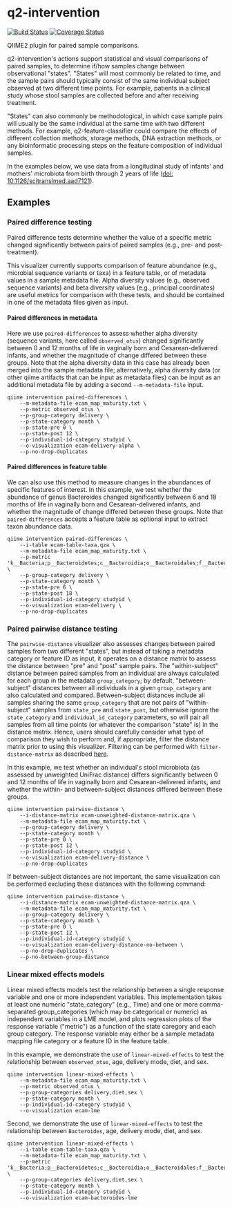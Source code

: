 # q2-intervention

[![Build Status](https://travis-ci.org/nbokulich/q2-intervention.svg?branch=master)](https://travis-ci.org/nbokulich/q2-intervention.svg) [![Coverage Status](https://coveralls.io/repos/github/nbokulich/q2-intervention/badge.svg?branch=master)](https://coveralls.io/github/nbokulich/q2-intervention?branch=master)

QIIME2 plugin for paired sample comparisons.

q2-intervention's actions support statistical and visual comparisons of paired samples, to determine if/how samples change between observational "states". "States" will most commonly be related to time, and the sample pairs should typically consist of the same individual subject  observed at two different time points. For example, patients in a clinical study whose stool samples are collected before and after receiving treatment.

"States" can also commonly be methodological, in which case sample pairs will usually be the same individual at the same time with two different methods. For example, q2-feature-classifier could compare the effects of different collection methods, storage methods, DNA extraction methods, or any bioinformatic processing steps on the feature composition of individual samples.

In the examples below, we use data from a longitudinal study of infants' and mothers' microbiota from birth through 2 years of life ([doi: 10.1126/scitranslmed.aad7121](http://stm.sciencemag.org/content/8/343/343ra82)).

## Examples

### Paired difference testing

Paired difference tests determine whether the value of a specific metric changed significantly between pairs of paired samples (e.g., pre- and post-treatment).

This visualizer currently supports comparison of feature abundance (e.g., microbial sequence variants or taxa) in a feature table, or of metadata values in a sample metadata file. Alpha diversity values (e.g., observed sequence variants) and beta diversity values (e.g., principal coordinates) are useful metrics for comparison with these tests, and should be contained in one of the metadata files given as input.

#### Paired differences in metadata

Here we use `paired-differences` to assess whether alpha diversity (sequence variants, here called `observed_otus`) changed significantly between 0 and 12 months of life in vaginally born and Cesarean-delivered infants, and whether the magnitude of change differed between these groups. Note that the alpha diversity data in this case has already been merged into the sample metadata file; alternatively, alpha diversity data (or other qiime artifacts that can be input as metadata files) can be input as an additional metadata file by adding a second ``--m-metadata-file`` input.

```
qiime intervention paired-differences \
    --m-metadata-file ecam_map_maturity.txt \
    --p-metric observed_otus \
    --p-group-category delivery \
    --p-state-category month \
    --p-state-pre 0 \
    --p-state-post 12 \
    --p-individual-id-category studyid \
    --o-visualization ecam-delivery-alpha \
    --p-no-drop-duplicates
```

#### Paired differences in feature table

We can also use this method to measure changes in the abundances of specific features of interest. In this example, we test whether the abundance of genus Bacteroides changed significantly between 6 and 18 months of life in vaginally born and Cesarean-delivered infants, and whether the magnitude of change differed between these groups. Note that `paired-differences` accepts a feature table as optional input to extract taxon abundance data.

```
qiime intervention paired-differences \
    --i-table ecam-table-taxa.qza \
    --m-metadata-file ecam_map_maturity.txt \
    --p-metric 'k__Bacteria;p__Bacteroidetes;c__Bacteroidia;o__Bacteroidales;f__Bacteroidaceae;g__Bacteroides;s__' \
    --p-group-category delivery \
    --p-state-category month \
    --p-state-pre 6 \
    --p-state-post 18 \
    --p-individual-id-category studyid \
    --o-visualization ecam-delivery \
    --p-no-drop-duplicates
```

### Paired pairwise distance testing

The `pairwise-distance` visualizer also assesses changes between paired samples from two different "states", but instead of taking a metadata category or feature ID as input, it operates on a distance matrix to assess the distance between "pre" and "post" sample pairs. The "within-subject" distance between paired samples from an individual are always calculated for each group in the metadata `group_category`; by default, "between-subject" distances between all individuals in a given `group_category` are also calculated and compared. Between-subject distances include all samples sharing the same `group_category` that are not pairs of "within-subject" samples from `state_pre` and `state_post`, but otherwise ignore the `state_category` and `individual_id_category` parameters, so will pair all samples from all time points (or whatever the comparison "state" is) in the distance matrix. Hence, users should carefully consider what type of comparison they wish to perform and, if appropriate, filter the distance matrix prior to using this visualizer. Filtering can be performed with `filter-distance-matrix` as described [here](https://docs.qiime2.org/2017.5/tutorials/filtering/#filtering-distance-matrices).

In this example, we test whether an individual's stool microbiota (as assessed by unweighted UniFrac distance) differs significantly between 0 and 12 months of life in vaginally born and Cesarean-delivered infants, and whether the within- and between-subject distances differed between these groups. 
```
qiime intervention pairwise-distance \
    --i-distance-matrix ecam-unweighted-distance-matrix.qza \
    --m-metadata-file ecam_map_maturity.txt \
    --p-group-category delivery \
    --p-state-category month \
    --p-state-pre 0 \
    --p-state-post 12 \
    --p-individual-id-category studyid \
    --o-visualization ecam-delivery-distance \
    --p-no-drop-duplicates
```

If between-subject distances are not important, the same visualization can be performed excluding these distances with the following command:
```
qiime intervention pairwise-distance \
    --i-distance-matrix ecam-unweighted-distance-matrix.qza \
    --m-metadata-file ecam_map_maturity.txt \
    --p-group-category delivery \
    --p-state-category month \
    --p-state-pre 0 \
    --p-state-post 12 \
    --p-individual-id-category studyid \
    --o-visualization ecam-delivery-distance-no-between \
    --p-no-drop-duplicates \
    --p-no-between-group-distance
```

### Linear mixed effects models

Linear mixed effects models test the relationship between a single response variable and one or more independent variables. This implementation takes at least one numeric "state_category" (e.g., Time) and one or more comma-separated group_categories (which may be categorical or numeric) as independent variables in a LME model, and plots regression plots of the response variable ("metric") as a function of the state caregory and each group category. The response variable may either be a sample metadata mapping file category or a feature ID in the feature table.

In this example, we demonstrate the use of `linear-mixed-effects` to test the relationship between `observed_otus`, age, delivery mode, diet, and sex.

```
qiime intervention linear-mixed-effects \
    --m-metadata-file ecam_map_maturity.txt \
    --p-metric observed_otus \
    --p-group-categories delivery,diet,sex \
    --p-state-category month \
    --p-individual-id-category studyid \
    --o-visualization ecam-lme
```
Second, we demonstrate the use of `linear-mixed-effects` to test the relationship between `Bacteroides`, age, delivery mode, diet, and sex.

```
qiime intervention linear-mixed-effects \
    --i-table ecam-table-taxa.qza \
    --m-metadata-file ecam_map_maturity.txt \
    --p-metric 'k__Bacteria;p__Bacteroidetes;c__Bacteroidia;o__Bacteroidales;f__Bacteroidaceae;g__Bacteroides;s__' \
    --p-group-categories delivery,diet,sex \
    --p-state-category month \
    --p-individual-id-category studyid \
    --o-visualization ecam-bacteroides-lme
```

